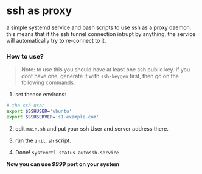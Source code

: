 # ssh as proxy

a simple systemd service and bash scripts
to use ssh as a proxy daemon. this means
that if the ssh tunnel connection intrupt by anything,
the service will automatically try to re-connect
to it.

### How to use?

> Note: to use this you should have at least one ssh public key.
> if you dont have one, generate it with `ssh-keygen` first, then
> go on the following commands.

1. set thease environs:
```bash
# the ssh user
export $SSHUSER='ubuntu'
export $SSHSERVER='s1.example.com'
```

2. edit `main.sh` and put your ssh User and server address there.

3. run the `init.sh` script.

4. Done! `systemctl status autossh.service`

**Now you can use _9999_ port on your system**


